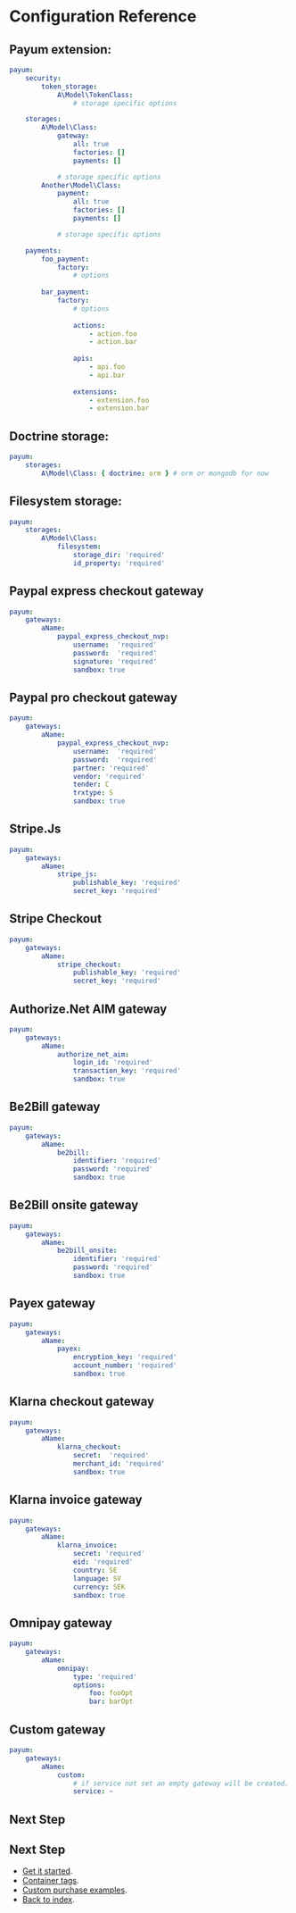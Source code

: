 # Configuration Reference

## Payum extension:

```yaml
payum:
    security:
        token_storage:
            A\Model\TokenClass:
                # storage specific options

    storages:
        A\Model\Class:
            gateway:
                all: true 
                factories: []
                payments: []

            # storage specific options
        Another\Model\Class:
            payment:
                all: true 
                factories: []
                payments: []

            # storage specific options

    payments:
        foo_payment:
            factory:
                # options
                
        bar_payment:
            factory:
                # options
                
                actions:
                    - action.foo
                    - action.bar
                   
                apis:
                    - api.foo
                    - api.bar
                
                extensions:
                    - extension.foo
                    - extension.bar
```

## Doctrine storage:

```yaml
payum:
    storages:
        A\Model\Class: { doctrine: orm } # orm or mongodb for now
```

## Filesystem storage:

```yaml
payum:
    storages:
        A\Model\Class:
            filesystem:
                storage_dir: 'required'
                id_property: 'required'
```

## Paypal express checkout gateway

```yaml
payum:
    gateways:
        aName:
            paypal_express_checkout_nvp:
                username:  'required'
                password:  'required'
                signature: 'required'
                sandbox: true
```

## Paypal pro checkout gateway

```yaml
payum:
    gateways:
        aName:
            paypal_express_checkout_nvp:
                username:  'required'
                password:  'required'
                partner: 'required'
                vendor: 'required'
                tender: C
                trxtype: S
                sandbox: true
```

## Stripe.Js

```yaml
payum:
    gateways:
        aName:
            stripe_js:
                publishable_key: 'required'
                secret_key: 'required'
```

## Stripe Checkout

```yaml
payum:
    gateways:
        aName:
            stripe_checkout:
                publishable_key: 'required'
                secret_key: 'required'
```

## Authorize.Net AIM gateway

```yaml
payum:
    gateways:
        aName:
            authorize_net_aim:
                login_id: 'required'
                transaction_key: 'required'
                sandbox: true
```

## Be2Bill gateway

```yml
payum:
    gateways:
        aName:
            be2bill:
                identifier: 'required'
                password: 'required'
                sandbox: true
```

## Be2Bill onsite gateway

```yml
payum:
    gateways:
        aName:
            be2bill_onsite:
                identifier: 'required'
                password: 'required'
                sandbox: true
```

## Payex gateway

```yml
payum:
    gateways:
        aName:
            payex:
                encryption_key: 'required'
                account_number: 'required'
                sandbox: true
```

## Klarna checkout gateway

```yml
payum:
    gateways:
        aName:
            klarna_checkout:
                secret:  'required'
                merchant_id: 'required'
                sandbox: true
```

## Klarna invoice gateway

```yml
payum:
    gateways:
        aName:
            klarna_invoice:
                secret: 'required'
                eid: 'required'
                country: SE
                language: SV
                currency: SEK
                sandbox: true
```

## Omnipay gateway

```yml
payum:
    gateways:
        aName:
            omnipay:
                type: 'required'
                options:
                    foo: fooOpt
                    bar: barOpt
```

## Custom gateway

```yaml
payum:
    gateways:
        aName:
            custom:
                # if service not set an empty gateway will be created.
                service: ~ 
```

## Next Step

## Next Step

* [Get it started](get_it_started.md).
* [Container tags](container_tags.md).
* [Custom purchase examples](custom_purchase_examples.md).
* [Back to index](index.md).
